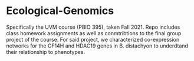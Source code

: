 # Ecological-Genomics
Specifically the UVM course (PBIO 395), taken Fall 2021. Repo includes class homework assignments as well as conmtribtions to the final group project of the course. For said project, we characterized co-expression networks for the GF14H and HDAC19 genes in B. distachyon to underdtand their relationship to phenotypes. 
